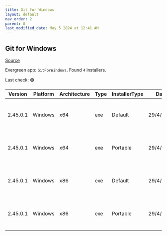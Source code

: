 ```yaml
---
title: Git for Windows
layout: default
nav_order: 2
parent: G
last_modified_date: May 5 2024 at 12:41 AM
---
```


## Git for Windows

[Source](https://gitforwindows.org/)

Evergreen app: `GitForWindows`. Found `4` installers.

Last check: 🟢

| Version  | Platform | Architecture | Type | InstallerType | Date      | Size     | URI                                                                                                                                                                                                                        |
| -------- | -------- | ------------ | ---- | ------------- | --------- | -------- | -------------------------------------------------------------------------------------------------------------------------------------------------------------------------------------------------------------------------- |
| 2.45.0.1 | Windows  | x64          | exe  | Default       | 29/4/2024 | 67797640 | [https://github.com/git-for-windows/git/releases/download/v2.45.0.windows.1/Git-2.45.0-64-bit.exe](https://github.com/git-for-windows/git/releases/download/v2.45.0.windows.1/Git-2.45.0-64-bit.exe)                       |
| 2.45.0.1 | Windows  | x64          | exe  | Portable      | 29/4/2024 | 62741680 | [https://github.com/git-for-windows/git/releases/download/v2.45.0.windows.1/PortableGit-2.45.0-64-bit.7z.exe](https://github.com/git-for-windows/git/releases/download/v2.45.0.windows.1/PortableGit-2.45.0-64-bit.7z.exe) |
| 2.45.0.1 | Windows  | x86          | exe  | Default       | 29/4/2024 | 63120904 | [https://github.com/git-for-windows/git/releases/download/v2.45.0.windows.1/Git-2.45.0-32-bit.exe](https://github.com/git-for-windows/git/releases/download/v2.45.0.windows.1/Git-2.45.0-32-bit.exe)                       |
| 2.45.0.1 | Windows  | x86          | exe  | Portable      | 29/4/2024 | 59698872 | [https://github.com/git-for-windows/git/releases/download/v2.45.0.windows.1/PortableGit-2.45.0-32-bit.7z.exe](https://github.com/git-for-windows/git/releases/download/v2.45.0.windows.1/PortableGit-2.45.0-32-bit.7z.exe) |
